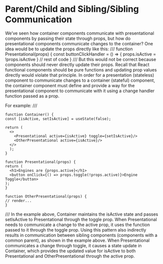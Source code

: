 <h1>Parent/Child and Sibling/Sibling Communication</h1>  

We’ve seen how container components communicate with presentational components by passing their state through props, but how do presentational components communicate changes to the container?
One idea would be to update the props directly like this:
///
function Presentational(props) {
  const buttonClickHandler = () => {
    props.isActive = !props.isActive
  }
  // rest of code
}
///
But this would not be correct because components should never directly update their props. Recall that React functional components should be pure functions and updating prop values directly would violate that principle.
In order for a presentation (stateless) component to communicate changes to a container (stateful) component, the container component must define and provide a way for the presentational component to communicate with it using a change handler function passed as a prop.

For example:
///

    function Container() {
    const [isActive, setIsActive] = useState(false);                              
                                  
    return (
      <>
        <Presentational active={isActive} toggle={setIsActive}/>
        <OtherPresentational active={isActive}/>
      </>
      );                          
    }
                          
    function Presentational(props) {
    return (
      <h1>Engines are {props.active}</h1>
      <button onClick={() => props.toggle(!props.active)}>Engine Toggle</button>
    );
    }
                              
    function OtherPresentational(props) {
    // render...
    }
///
In the example above, Container maintains the isActive state and passes setIsActive to Presentational through the toggle prop. When Presentational needs to communicate a change to the active prop, it uses the function passed to it through the toggle prop.
Using this pattern also indirectly results in communication between sibling components (components with a common parent), as shown in the example above. When Presentational communicates a change through toggle, it causes a state update in Container, which provides the updated value for isActive to both Presentational and OtherPresentational through the active prop.
